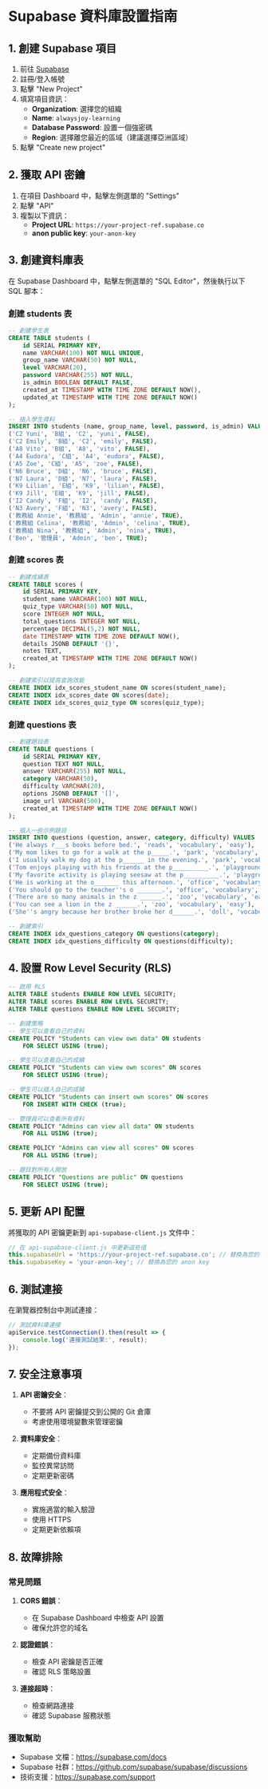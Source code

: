 # Supabase 資料庫設置指南

## 1. 創建 Supabase 項目

1. 前往 [Supabase](https://supabase.com)
2. 註冊/登入帳號
3. 點擊 "New Project"
4. 填寫項目資訊：
   - **Organization**: 選擇您的組織
   - **Name**: `alwaysjoy-learning`
   - **Database Password**: 設置一個強密碼
   - **Region**: 選擇離您最近的區域（建議選擇亞洲區域）
5. 點擊 "Create new project"

## 2. 獲取 API 密鑰

1. 在項目 Dashboard 中，點擊左側選單的 "Settings"
2. 點擊 "API"
3. 複製以下資訊：
   - **Project URL**: `https://your-project-ref.supabase.co`
   - **anon public key**: `your-anon-key`

## 3. 創建資料庫表

在 Supabase Dashboard 中，點擊左側選單的 "SQL Editor"，然後執行以下 SQL 腳本：

### 創建 students 表
```sql
-- 創建學生表
CREATE TABLE students (
    id SERIAL PRIMARY KEY,
    name VARCHAR(100) NOT NULL UNIQUE,
    group_name VARCHAR(50) NOT NULL,
    level VARCHAR(20),
    password VARCHAR(255) NOT NULL,
    is_admin BOOLEAN DEFAULT FALSE,
    created_at TIMESTAMP WITH TIME ZONE DEFAULT NOW(),
    updated_at TIMESTAMP WITH TIME ZONE DEFAULT NOW()
);

-- 插入學生資料
INSERT INTO students (name, group_name, level, password, is_admin) VALUES
('C2 Yuni', 'B組', 'C2', 'yuni', FALSE),
('C2 Emily', 'B組', 'C2', 'emily', FALSE),
('A8 Vito', 'B組', 'A8', 'vito', FALSE),
('A4 Eudora', 'C組', 'A4', 'eudora', FALSE),
('A5 Zoe', 'C組', 'A5', 'zoe', FALSE),
('N6 Bruce', 'D組', 'N6', 'bruce', FALSE),
('N7 Laura', 'D組', 'N7', 'laura', FALSE),
('K9 Lilian', 'E組', 'K9', 'lilian', FALSE),
('K9 Jill', 'E組', 'K9', 'jill', FALSE),
('I2 Candy', 'F組', 'I2', 'candy', FALSE),
('N3 Avery', 'F組', 'N3', 'avery', FALSE),
('教務組 Annie', '教務組', 'Admin', 'annie', TRUE),
('教務組 Celina', '教務組', 'Admin', 'celina', TRUE),
('教務組 Nina', '教務組', 'Admin', 'nina', TRUE),
('Ben', '管理員', 'Admin', 'ben', TRUE);
```

### 創建 scores 表
```sql
-- 創建成績表
CREATE TABLE scores (
    id SERIAL PRIMARY KEY,
    student_name VARCHAR(100) NOT NULL,
    quiz_type VARCHAR(50) NOT NULL,
    score INTEGER NOT NULL,
    total_questions INTEGER NOT NULL,
    percentage DECIMAL(5,2) NOT NULL,
    date TIMESTAMP WITH TIME ZONE DEFAULT NOW(),
    details JSONB DEFAULT '{}',
    notes TEXT,
    created_at TIMESTAMP WITH TIME ZONE DEFAULT NOW()
);

-- 創建索引以提高查詢效能
CREATE INDEX idx_scores_student_name ON scores(student_name);
CREATE INDEX idx_scores_date ON scores(date);
CREATE INDEX idx_scores_quiz_type ON scores(quiz_type);
```

### 創建 questions 表
```sql
-- 創建題目表
CREATE TABLE questions (
    id SERIAL PRIMARY KEY,
    question TEXT NOT NULL,
    answer VARCHAR(255) NOT NULL,
    category VARCHAR(50),
    difficulty VARCHAR(20),
    options JSONB DEFAULT '[]',
    image_url VARCHAR(500),
    created_at TIMESTAMP WITH TIME ZONE DEFAULT NOW()
);

-- 插入一些示例題目
INSERT INTO questions (question, answer, category, difficulty) VALUES
('He always r___s books before bed.', 'reads', 'vocabulary', 'easy'),
('My mom likes to go for a walk at the p_____.', 'park', 'vocabulary', 'easy'),
('I usually walk my dog at the p______ in the evening.', 'park', 'vocabulary', 'easy'),
('Tom enjoys playing with his friends at the p__________.', 'playground', 'vocabulary', 'medium'),
('My favorite activity is playing seesaw at the p__________.', 'playground', 'vocabulary', 'medium'),
('He is working at the o_______ this afternoon.', 'office', 'vocabulary', 'easy'),
('You should go to the teacher''s o _______.', 'office', 'vocabulary', 'easy'),
('There are so many animals in the z ______.', 'zoo', 'vocabulary', 'easy'),
('You can see a lion in the z ______.', 'zoo', 'vocabulary', 'easy'),
('She''s angry because her brother broke her d______.', 'doll', 'vocabulary', 'easy');

-- 創建索引
CREATE INDEX idx_questions_category ON questions(category);
CREATE INDEX idx_questions_difficulty ON questions(difficulty);
```

## 4. 設置 Row Level Security (RLS)

```sql
-- 啟用 RLS
ALTER TABLE students ENABLE ROW LEVEL SECURITY;
ALTER TABLE scores ENABLE ROW LEVEL SECURITY;
ALTER TABLE questions ENABLE ROW LEVEL SECURITY;

-- 創建策略
-- 學生可以查看自己的資料
CREATE POLICY "Students can view own data" ON students
    FOR SELECT USING (true);

-- 學生可以查看自己的成績
CREATE POLICY "Students can view own scores" ON scores
    FOR SELECT USING (true);

-- 學生可以插入自己的成績
CREATE POLICY "Students can insert own scores" ON scores
    FOR INSERT WITH CHECK (true);

-- 管理員可以查看所有資料
CREATE POLICY "Admins can view all data" ON students
    FOR ALL USING (true);

CREATE POLICY "Admins can view all scores" ON scores
    FOR ALL USING (true);

-- 題目對所有人開放
CREATE POLICY "Questions are public" ON questions
    FOR SELECT USING (true);
```

## 5. 更新 API 配置

將獲取的 API 密鑰更新到 `api-supabase-client.js` 文件中：

```javascript
// 在 api-supabase-client.js 中更新這些值
this.supabaseUrl = 'https://your-project-ref.supabase.co'; // 替換為您的 Project URL
this.supabaseKey = 'your-anon-key'; // 替換為您的 anon key
```

## 6. 測試連接

在瀏覽器控制台中測試連接：

```javascript
// 測試資料庫連接
apiService.testConnection().then(result => {
    console.log('連接測試結果:', result);
});
```

## 7. 安全注意事項

1. **API 密鑰安全**：
   - 不要將 API 密鑰提交到公開的 Git 倉庫
   - 考慮使用環境變數來管理密鑰

2. **資料庫安全**：
   - 定期備份資料庫
   - 監控異常訪問
   - 定期更新密碼

3. **應用程式安全**：
   - 實施適當的輸入驗證
   - 使用 HTTPS
   - 定期更新依賴項

## 8. 故障排除

### 常見問題

1. **CORS 錯誤**：
   - 在 Supabase Dashboard 中檢查 API 設置
   - 確保允許您的域名

2. **認證錯誤**：
   - 檢查 API 密鑰是否正確
   - 確認 RLS 策略設置

3. **連接超時**：
   - 檢查網路連接
   - 確認 Supabase 服務狀態

### 獲取幫助

- Supabase 文檔：https://supabase.com/docs
- Supabase 社群：https://github.com/supabase/supabase/discussions
- 技術支援：https://supabase.com/support
